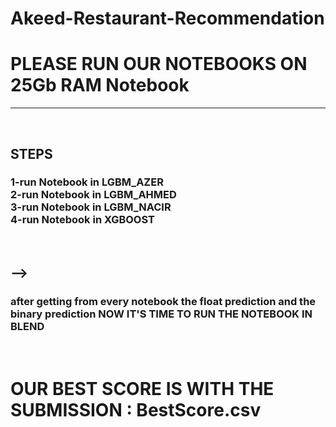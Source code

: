 # Akeed-Restaurant-Recommendation
<h1> PLEASE RUN OUR NOTEBOOKS ON 25Gb RAM Notebook </h1> <hr><br>

<h2>STEPS</h2>
<h3> 
1-run Notebook in LGBM_AZER<br>
2-run Notebook in LGBM_AHMED<br>
3-run Notebook in LGBM_NACIR<br>
4-run Notebook in XGBOOST<br>
  

</h3><br>

<h2> --></h2> 
<h3>after getting from every notebook the float prediction and the binary prediction NOW IT'S TIME TO RUN THE NOTEBOOK IN  BLEND </h3> 

<br>
<h1>OUR BEST SCORE IS WITH THE SUBMISSION : BestScore.csv</h1>
